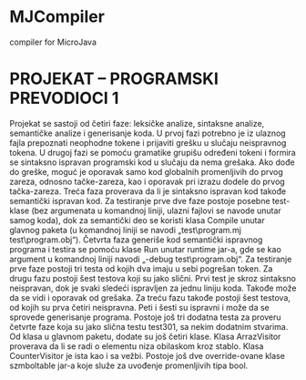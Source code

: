 # MJCompiler
compiler for MicroJava
# PROJEKAT – PROGRAMSKI PREVODIOCI 1
Projekat se sastoji od četiri faze: leksičke analize, sintaksne analize, semantičke analize i generisanje koda. U prvoj fazi potrebno je iz ulaznog fajla prepoznati neophodne tokene i prijaviti grešku u slučaju neispravnog tokena. U drugoj fazi se pomoću gramatike grupišu određeni tokeni i formira se sintaksno ispravan programski kod u slučaju da nema grešaka. Ako dođe do greške, moguć je oporavak samo kod globalnih promenljivih do prvog zareza, odnosno tačke-zareza, kao i oporavak pri izrazu dodele do prvog tačka-zareza. Treća faza proverava da li je sintaksno ispravan kod takođe semantički ispravan kod. Za testiranje prve dve faze postoje posebne test-klase (bez argumenata u komandnoj liniji, ulazni fajlovi se navode unutar samog koda), dok za semantički deo se koristi klasa Compile unutar glavnog paketa (u komandnoj liniji se navodi „test\program.mj test\program.obj“). Četvrta faza generiše kod semantički ispravnog programa i testira se pomoću klase Run unutar runtime jar-a, gde se kao argument u komandnoj liniji navodi „-debug test\program.obj“. Za testiranje prve faze postoji tri testa od kojih dva imaju u sebi pogrešan token. Za drugu fazu postoji šest testova koji su jako slični. Prvi test je skroz sintaksno neispravan, dok je svaki sledeći ispravljen za jednu liniju koda. Takođe može da se vidi i oporavak od grešaka. Za treću fazu takođe postoji šest testova, od kojih su prva četiri neispravna. Peti i šesti su ispravni i može da se sprovede generisanje programa. Postoje još tri dodatna testa za proveru četvrte faze koja su jako slična testu test301, sa nekim dodatnim stvarima. Od klasa u glavnom paketu, dodate su još četiri klase. Klasa ArrazVisitor proverava da li se radi o elementu niza obilaskom kroz stablo. Klasa CounterVisitor je ista kao i sa vežbi. Postoje još dve override-ovane klase szmboltable jar-a koje služe za uvođenje promenljivih tipa bool.
